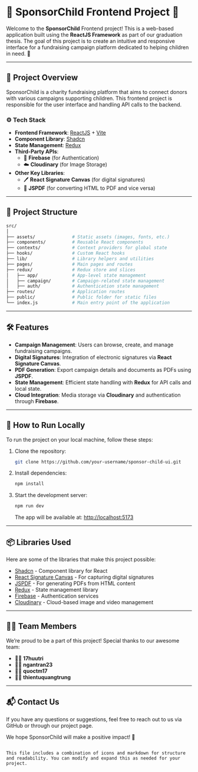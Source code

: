 
# 🌟 SponsorChild Frontend Project 🌟

Welcome to the **SponsorChild** Frontend project! This is a web-based application built using the **ReactJS Framework** as part of our graduation thesis. The goal of this project is to create an intuitive and responsive interface for a fundraising campaign platform dedicated to helping children in need. 🎯

---

## 🚀 **Project Overview**

SponsorChild is a charity fundraising platform that aims to connect donors with various campaigns supporting children. This frontend project is responsible for the user interface and handling API calls to the backend.

### ⚙️ **Tech Stack**

- **Frontend Framework**: [ReactJS](https://reactjs.org/) + [Vite](https://vitejs.dev/)
- **Component Library**: [Shadcn](https://shadcn.dev/)
- **State Management**: [Redux](https://redux.js.org/)
- **Third-Party APIs**:
  - 🔑 **Firebase** (for Authentication)
  - ☁️ **Cloudinary** (for Image Storage)
- **Other Key Libraries**:
  - 🖊️ **React Signature Canvas** (for digital signatures)
  - 📝 **JSPDF** (for converting HTML to PDF and vice versa)

---

## 📂 **Project Structure**

```bash
src/
│
├── assets/              # Static assets (images, fonts, etc.)
├── components/          # Reusable React components
├── contexts/            # Context providers for global state
├── hooks/               # Custom React hooks
├── lib/                 # Library helpers and utilities
├── pages/               # Main pages and routes
├── redux/               # Redux store and slices
│   ├── app/             # App-level state management
│   ├── campaign/        # Campaign-related state management
│   ├── auth/            # Authentication state management
├── routes/              # Application routes
├── public/              # Public folder for static files
└── index.js             # Main entry point of the application
```

---

## 🛠️ **Features**

- **Campaign Management**: Users can browse, create, and manage fundraising campaigns.
- **Digital Signatures**: Integration of electronic signatures via **React Signature Canvas**.
- **PDF Generation**: Export campaign details and documents as PDFs using **JSPDF**.
- **State Management**: Efficient state handling with **Redux** for API calls and local state.
- **Cloud Integration**: Media storage via **Cloudinary** and authentication through **Firebase**.

---

## 🚀 **How to Run Locally**

To run the project on your local machine, follow these steps:

1. Clone the repository:

   ```bash
   git clone https://github.com/your-username/sponsor-child-ui.git
   ```

2. Install dependencies:

   ```bash
   npm install
   ```

3. Start the development server:

   ```bash
   npm run dev
   ```

   The app will be available at: [http://localhost:5173](http://localhost:5173)

---

## 📦 **Libraries Used**

Here are some of the libraries that make this project possible:

- [Shadcn](https://shadcn.dev/) - Component library for React
- [React Signature Canvas](https://www.npmjs.com/package/react-signature-canvas) - For capturing digital signatures
- [JSPDF](https://github.com/parallax/jsPDF) - For generating PDFs from HTML content
- [Redux](https://redux.js.org/) - State management library
- [Firebase](https://firebase.google.com/) - Authentication services
- [Cloudinary](https://cloudinary.com/) - Cloud-based image and video management

---

## 🧑‍💻 **Team Members**

We’re proud to be a part of this project! Special thanks to our awesome team:

- 🧑‍💻 **17huutri**
- 👩‍💻 **ngantran23**
- 👨‍💻 **quoctm17**
- 👨‍💻 **thientuquangtrung**

---

## 📬 **Contact Us**

If you have any questions or suggestions, feel free to reach out to us via GitHub or through our project page.

We hope SponsorChild will make a positive impact! 🙌

```

This file includes a combination of icons and markdown for structure and readability. You can modify and expand this as needed for your project.

